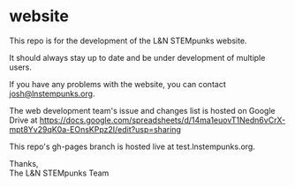 # website

This repo is for the development of the L&N STEMpunks website.

It should always stay up to date and be under development of multiple users. 

If you have any problems with the website, you can contact josh@lnstempunks.org.

The web development team's issue and changes list is hosted on Google Drive at https://docs.google.com/spreadsheets/d/14ma1euovT1Nedn6vCrX-mpt8Yv29qK0a-EOnsKPpz2I/edit?usp=sharing

This repo's gh-pages branch is hosted live at test.lnstempunks.org.

Thanks,  
The L&N STEMpunks Team
